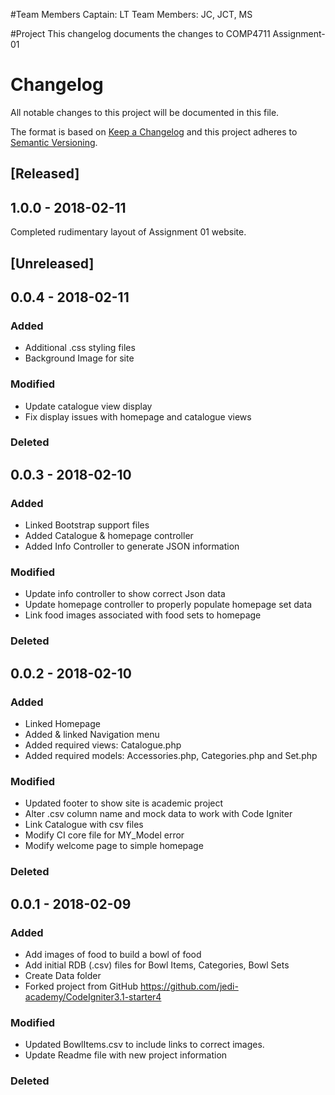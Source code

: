 #Team Members
Captain: LT
Team Members: JC, JCT, MS

#Project
This changelog documents the changes to COMP4711 Assignment-01

# Changelog
All notable changes to this project will be documented in this file.

The format is based on [Keep a Changelog](http://keepachangelog.com/en/1.0.0/)
and this project adheres to [Semantic Versioning](http://semver.org/spec/v2.0.0.html).

## [Released]
## 1.0.0 - 2018-02-11
Completed rudimentary layout of Assignment 01 website.

## [Unreleased]

## 0.0.4 - 2018-02-11
### Added
- Additional .css styling files
- Background Image for site

### Modified
- Update catalogue view display
- Fix display issues with homepage and catalogue views

### Deleted

## 0.0.3 - 2018-02-10
### Added
- Linked Bootstrap support files
- Added Catalogue & homepage controller
- Added Info Controller to generate JSON information

### Modified
- Update info controller to show correct Json data
- Update homepage controller to properly populate homepage set data
- Link food images associated with food sets to homepage

### Deleted


## 0.0.2 - 2018-02-10
### Added
- Linked Homepage
- Added & linked Navigation menu
- Added required views: Catalogue.php
- Added required models: Accessories.php, Categories.php and Set.php

### Modified
- Updated footer to show site is academic project
- Alter .csv column name and mock data to work with Code Igniter
- Link Catalogue with csv files
- Modify CI core file for MY_Model error
- Modify welcome page to simple homepage

### Deleted

## 0.0.1 - 2018-02-09
### Added
- Add images of food to build a bowl of food
- Add initial RDB (.csv) files for Bowl Items, Categories, Bowl Sets
- Create Data folder
- Forked project from GitHub https://github.com/jedi-academy/CodeIgniter3.1-starter4

### Modified
- Updated BowlItems.csv to include links to correct images.
- Update Readme file with new project information

### Deleted
